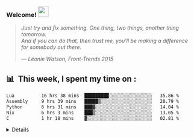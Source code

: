 <h3 align="left">
  Welcome!
  <a href="https://www.lloydlobo.com/" target="\_blank"
    ><img
      src="https://media.giphy.com/media/hvRJCLFzcasrR4ia7z/giphy.gif"
      width="28" /></a>
</h3>


> _Just try and fix something. One thing, two things, another thing tomorrow._   
> _And if you can do that, then trust me, you'll be making a difference for
somebody out there._
> >
> — _Léonie Watson, Front-Trends 2015_

## 📊 &nbsp;This week, I spent my time on :

<!--START_SECTION:waka-->

```txt
Lua          16 hrs 38 mins  █████████░░░░░░░░░░░░░░░░   35.86 %
Assembly     9 hrs 39 mins   █████▒░░░░░░░░░░░░░░░░░░░   20.79 %
Python       6 hrs 31 mins   ███▓░░░░░░░░░░░░░░░░░░░░░   14.04 %
Nix          6 hrs 3 mins    ███▒░░░░░░░░░░░░░░░░░░░░░   13.05 %
C            1 hr 18 mins    ▓░░░░░░░░░░░░░░░░░░░░░░░░   02.81 %
```

<!--END_SECTION:waka-->


<details>

<sub>2022 - Present</sub>  
[![wakatime](https://wakatime.com/badge/user/906b6002-20d3-446f-8f9c-4dd4d504fa63.svg)](https://wakatime.com/@906b6002-20d3-446f-8f9c-4dd4d504fa63)  

## 📊 Github stats

### 🏋 &nbsp;Current Streak :

[![lloyd's github work streak](https://github-readme-streak-stats.herokuapp.com/?user=lloydlobo&theme=dracula&hide_border=true)](https://github-readme-streak-stats.herokuapp.com/)

### 💻 GitHub Profile Stats
<!-- Languages (Dark/Light) + Github Stats (Dark/Light) -->
[![lloyd's GitHub stats-Dark](https://github-readme-stats.vercel.app/api/top-langs/?username=lloydlobo&show_icons=true&count_private=true&hide_border=true&theme=dracula#gh-dark-mode-only)](https://github.com/anuraghazra/github-readme-stats#gh-dark-mode-only)
[![lloyd's GitHub stats-Light](https://github-readme-stats.vercel.app/api/top-langs/?username=lloydlobo&show_icons=true&count_private=true&hide_border=true&theme=default#gh-light-mode-only)](https://github.com/anuraghazra/github-readme-stats#gh-light-mode-only)
[![lloyd's GitHub stats-Dark](https://github-readme-stats.vercel.app/api?username=lloydlobo&show_icons=true&count_private=true&hide_border=true&theme=dracula#gh-dark-mode-only)](https://github.com/anuraghazra/github-readme-stats#gh-dark-mode-only)
[![lloyd's GitHub stats-Light](https://github-readme-stats.vercel.app/api?username=lloydlobo&show_icons=true&count_private=true&hide_border=true&theme=default#gh-light-mode-only)](https://github.com/anuraghazra/github-readme-stats#gh-light-mode-only)

<!-- Codersrank All-Time Language Stats  -->
<!--
<details>
  <summary>
    <b>📈&nbsp;&nbsp;All-Time Language&nbsp;/&nbsp;Framework Stats</b>
  </summary>
  <br />
-->
  <a href="https://profile.codersrank.io/user/lloydlobo/">
    <img
      src="http://cr-skills-chart-widget.azurewebsites.net/api/api?username=lloydlobo&padding=0&skills=angular,assembly,batchfile,c,C%2B%2B,C%23,css,dart,go,html,java,javascript,jupyter+notebook,less,lua,mysql,php,pandas,python,reactjs,rust,shell,svelte,swift,sql,typescript,vue,zig&show-other-skills=true&branding=true&tooltip=true&width=640&height=160&bg=1f242c"
    />
  </a>
<!--
</details>
-->

<!-- https://github-readme-activity-graph.cyclic.app -->
[![lloyd's activity graph](https://github-readme-activity-graph.vercel.app/graph?username=lloydlobo&theme=dracula)](https://github.com/ashutosh00710/github-readme-activity-graph)

</details>